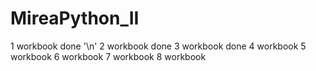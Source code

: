 # MireaPython_II
1 workbook done '\n'
2 workbook done
3 workbook done
4 workbook 
5 workbook 
6 workbook 
7 workbook 
8 workbook 
